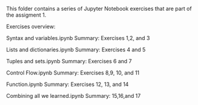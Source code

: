 This folder contains a series of Jupyter Notebook exercises that are part of the assigment 1. 

Exercises overview: 

Syntax and variables.ipynb
Summary: Exercises 1,2, and 3

Lists and dictionaries.ipynb
Summary: Exercises 4 and 5

Tuples and sets.ipynb
Summary: Exercises 6 and 7

Control Flow.ipynb
Summary: Exercises 8,9, 10, and 11

Function.ipynb
Summary: Exercises 12, 13, and 14

Combining all we learned.ipynb
Summary: 15,16,and 17
